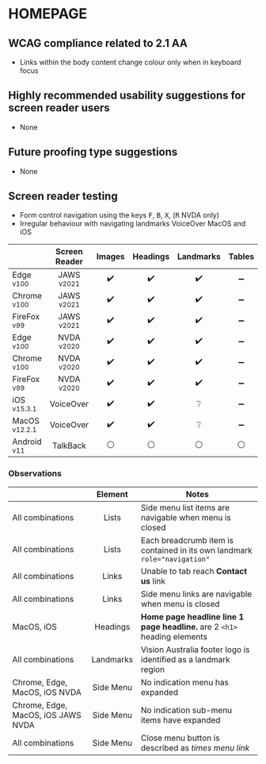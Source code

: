 # HOMEPAGE
## WCAG compliance related to 2.1 AA
- Links within the body content change colour only when in keyboard focus

## Highly recommended usability suggestions for screen reader users
- None

## Future proofing type suggestions
- None
## Screen reader testing
- Form control navigation using the keys <kbd>F</kbd>, <kbd>B</kbd>, <kbd>X</kbd>, (<kbd>R</kbd> NVDA only)
- Irregular behaviour with navigating landmarks VoiceOver MacOS and iOS

|   |Screen Reader   | Images | Headings  |Landmarks   |Tables   | Lists |Links |Form Controls | Side Menu |
|---|:-:|:-:|:-:|:-:|:-:|:-:|:-:|:-:|:-:|
| Edge <sup>v100</sup> 		| JAWS <sup>v2021</sup> 	| :heavy_check_mark:  | :heavy_check_mark:  | :heavy_check_mark:  | :heavy_minus_sign:  | :heavy_check_mark:  | :heavy_check_mark:  | :heavy_minus_sign:  | :heavy_check_mark:  |
| Chrome <sup>v100</sup> 	| JAWS <sup>v2021</sup>  	| :heavy_check_mark:  | :heavy_check_mark:  | :heavy_check_mark:  | :heavy_minus_sign:  | :heavy_check_mark:  | :heavy_check_mark:  | :heavy_minus_sign:  | :heavy_check_mark: |
| FireFox <sup>v99</sup> 	| JAWS <sup>v2021</sup>   	| :heavy_check_mark:  | :heavy_check_mark:  | :heavy_check_mark:  | :heavy_minus_sign:  | :heavy_check_mark:  | :heavy_check_mark:  | :heavy_minus_sign:  | :heavy_check_mark:  |
| Edge <sup>v100</sup> 		| NVDA <sup>v2020</sup> 	| :heavy_check_mark:  | :heavy_check_mark:  | :heavy_check_mark:  | :heavy_minus_sign:  | :heavy_check_mark:  | :heavy_check_mark: | :heavy_minus_sign:  | :heavy_check_mark:  |
| Chrome <sup>v100</sup> 	| NVDA <sup>v2020</sup>  	| :heavy_check_mark:  | :heavy_check_mark:  | :heavy_check_mark: | :heavy_minus_sign:  | :heavy_check_mark:  | :heavy_check_mark:  | :heavy_minus_sign:  | :heavy_check_mark:  |
| FireFox <sup>v99</sup> 	| NVDA <sup>v2020</sup>   	| :heavy_check_mark:  | :heavy_check_mark:  | :heavy_check_mark:  | :heavy_minus_sign:  | :heavy_check_mark:  | :heavy_check_mark:  | :heavy_minus_sign:  | :heavy_check_mark:  |
| iOS <sup>v15.3.1</sup> 	| VoiceOver 				| :heavy_check_mark:  | :heavy_check_mark:   | :grey_question:   |  :heavy_minus_sign:   | :heavy_check_mark:  | :heavy_check_mark:  | :heavy_minus_sign:  | :x:  |
| MacOS <sup>v12.2.1</sup> 	| VoiceOver  				| :heavy_check_mark:  | :heavy_check_mark:  | :grey_question:   | :heavy_minus_sign: | :heavy_check_mark:  | :heavy_check_mark:   | :heavy_minus_sign:  |:x:   |
| Android <sup>v11</sup> 	| TalkBack 					| :white_circle:  | :white_circle:  | :white_circle:  | :white_circle:  | :white_circle:  | :white_circle:  | :white_circle:  | :white_circle:  |

### Observations
|  | Element  | Notes |
|---|:-:|---|
| All combinations | Lists  | Side menu list items are navigable when menu is closed  |
| All combinations | Lists  | Each breadcrumb item is contained in its own landmark `role="navigation"` |
| All combinations | Links  | Unable to tab reach **Contact us** link |
| All combinations | Links  | Side menu links are navigable when menu is closed |
| MacOS, iOS | Headings | **Home page headline line 1 page headline.** are 2 `<h1>` heading elements |
| All combinations | Landmarks  | Vision Australia footer logo is identified as a landmark region |
| Chrome, Edge, MacOS, iOS NVDA | Side Menu | No indication menu has expanded |
| Chrome, Edge, MacOS, iOS JAWS NVDA | Side Menu | No indication sub-menu items have expanded |
| All combinations | Side Menu | Close menu button is described as _times menu link_ |





